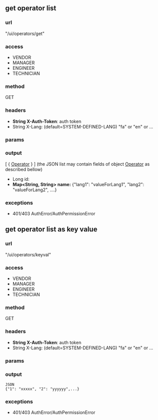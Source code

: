 ## get operator list ##
### url ###
"/ui/operators/get"
### access ###
* VENDOR
* MANAGER
* ENGINEER
* TECHNICIAN
### method ###
GET
### headers ###
* **String X-Auth-Token**: auth token
* String X-Lang: (default=SYSTEM-DEFINED-LANG) "fa" or "en" or ... 
### params ###

### output ###
[ { <a href='/admin/document/show/dtos#Operator'>Operator</a> } ] (the JSON list may contain fields of object <a href='/admin/document/show/dtos#Operator'>Operator</a> as described bellow)
* Long id:
* **Map&lt;String, String&gt; name:** {"lang1": "valueForLang1", "lang2": "valueForLang2", ....}
### exceptions ###
* 401/403 AuthError/AuthPermissionError




## get operator list as key value ##
### url ###
"/ui/operators/keyval"
### access ###
* VENDOR
* MANAGER
* ENGINEER
* TECHNICIAN
### method ###
GET
### headers ###
* **String X-Auth-Token**: auth token
* String X-Lang: (default=SYSTEM-DEFINED-LANG) "fa" or "en" or ...
### params ###

### output ###
    JSON
    {"1": "xxxxx", "2": "yyyyyy",...}
### exceptions ###
* 401/403 AuthError/AuthPermissionError
